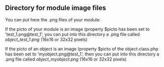 
Directory for module image files
--------------------------------

You can put here the .png files of your module:


If the picto of your module is an image (property $picto has been set to 'test_1.png@test_1', you can put into this
directory a .png file called *object_test_1.png* (16x16 or 32x32 pixels)


If the picto of an object is an image (property $picto of the object.class.php has been set to 'myobject.png@test_1', then you can put into this
directory a .png file called *object_myobject.png* (16x16 or 32x32 pixels)

